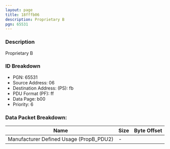 ```yaml
---
layout: page
title: 18fffb06
description: Proprietary B
pgn: 65531
---
```


### Description

Proprietary B

### ID Breakdown
* PGN: 65531
* Source Address: 06
* Destination Address: (PS): fb
* PDU Format (PF): ff
* Data Page: b00
* Priority: 6
### Data Packet Breakdown:

| Name | Size | Byte Offset |
| ---- | ---- | ----------- |
| Manufacturer Defined Usage (PropB_PDU2) | - |  |
